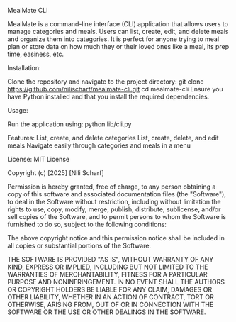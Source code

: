 MealMate CLI

MealMate is a command-line interface (CLI) application that allows users to manage categories and meals. Users can list, create, edit, and delete meals and organize them into categories. It is perfect for anyone trying to meal plan or store data on how much they or their loved ones like a meal, its prep time, easiness, etc. 

Installation:

Clone the repository and navigate to the project directory:
git clone https://github.com/nilischarf/mealmate-cli.git
cd mealmate-cli
Ensure you have Python installed and that you install the required dependencies. 

Usage:

Run the application using:
python lib/cli.py

Features:
List, create, and delete categories
List, create, delete, and edit meals 
Navigate easily through categories and meals in a menu

License:
MIT License

Copyright (c) [2025] [Nili Scharf]

Permission is hereby granted, free of charge, to any person obtaining a copy
of this software and associated documentation files (the "Software"), to deal
in the Software without restriction, including without limitation the rights
to use, copy, modify, merge, publish, distribute, sublicense, and/or sell
copies of the Software, and to permit persons to whom the Software is
furnished to do so, subject to the following conditions:

The above copyright notice and this permission notice shall be included in all
copies or substantial portions of the Software.

THE SOFTWARE IS PROVIDED "AS IS", WITHOUT WARRANTY OF ANY KIND, EXPRESS OR
IMPLIED, INCLUDING BUT NOT LIMITED TO THE WARRANTIES OF MERCHANTABILITY,
FITNESS FOR A PARTICULAR PURPOSE AND NONINFRINGEMENT. IN NO EVENT SHALL THE
AUTHORS OR COPYRIGHT HOLDERS BE LIABLE FOR ANY CLAIM, DAMAGES OR OTHER
LIABILITY, WHETHER IN AN ACTION OF CONTRACT, TORT OR OTHERWISE, ARISING FROM,
OUT OF OR IN CONNECTION WITH THE SOFTWARE OR THE USE OR OTHER DEALINGS IN THE
SOFTWARE.